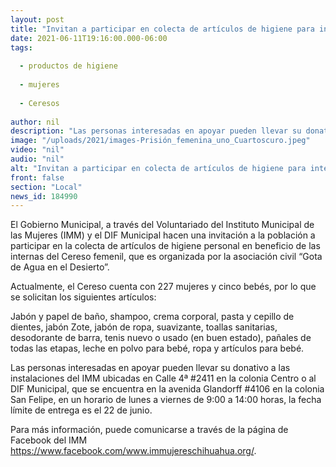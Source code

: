 ```yaml
---
layout: post
title: "Invitan a participar en colecta de artículos de higiene para internas del Cereso"
date: 2021-06-11T19:16:00.000-06:00
tags:
  
  - productos de higiene
  
  - mujeres
  
  - Ceresos
  
author: nil
description: "Las personas interesadas en apoyar pueden llevar su donativo a las instalaciones del IMM ubicadas en Calle 4ª #2411 en la colonia Centro o al DIF Municipal"
image: "/uploads/2021/images-Prisión_femenina_uno_Cuartoscuro.jpeg"
video: "nil"
audio: "nil"
alt: "Invitan a participar en colecta de artículos de higiene para internas del Cereso"
front: false
section: "Local"
news_id: 184990
---
```


El Gobierno Municipal, a través del Voluntariado del Instituto Municipal de las Mujeres (IMM) y el DIF Municipal hacen una invitación a la población a participar en la colecta de artículos de higiene personal en beneficio de las internas del Cereso femenil, que es organizada por la asociación civil “Gota de Agua en el Desierto”.

Actualmente, el Cereso cuenta con 227 mujeres y cinco bebés, por lo que se solicitan los siguientes artículos:

Jabón y papel de baño, shampoo, crema corporal, pasta y cepillo de dientes, jabón Zote, jabón de ropa, suavizante, toallas sanitarias, desodorante de barra, tenis nuevo o usado (en buen estado), pañales de todas las etapas, leche en polvo para bebé, ropa y artículos para bebé.

Las personas interesadas en apoyar pueden llevar su donativo a las instalaciones del IMM ubicadas en Calle 4ª #2411 en la colonia Centro o al DIF Municipal, que se encuentra en la avenida Glandorff #4106 en la colonia San Felipe, en un horario de lunes a viernes de 9:00 a 14:00 horas, la fecha límite de entrega es el 22 de junio.

Para más información, puede comunicarse a través de la página de Facebook del IMM https://www.facebook.com/www.immujereschihuahua.org/.